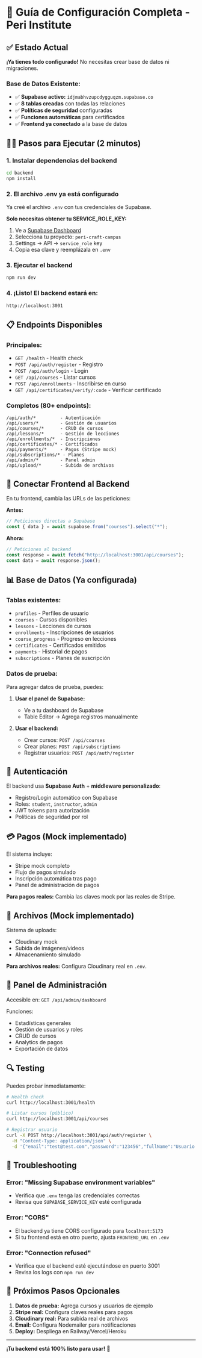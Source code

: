 # 🚀 Guía de Configuración Completa - Peri Institute

## ✅ Estado Actual

**¡Ya tienes todo configurado!** No necesitas crear base de datos ni migraciones.

### Base de Datos Existente:

- ✅ **Supabase activo:** `idjmabhvzupcdygguqzm.supabase.co`
- ✅ **8 tablas creadas** con todas las relaciones
- ✅ **Políticas de seguridad** configuradas
- ✅ **Funciones automáticas** para certificados
- ✅ **Frontend ya conectado** a la base de datos

## 🏃‍♂️ Pasos para Ejecutar (2 minutos)

### 1. Instalar dependencias del backend

```bash
cd backend
npm install
```

### 2. El archivo .env ya está configurado

Ya creé el archivo `.env` con tus credenciales de Supabase.

**Solo necesitas obtener tu SERVICE_ROLE_KEY:**

1. Ve a [Supabase Dashboard](https://supabase.io)
2. Selecciona tu proyecto: `peri-craft-campus`
3. Settings → API → `service_role` key
4. Copia esa clave y reemplázala en `.env`

### 3. Ejecutar el backend

```bash
npm run dev
```

### 4. ¡Listo! El backend estará en:

```
http://localhost:3001
```

## 📋 Endpoints Disponibles

### Principales:

- `GET /health` - Health check
- `POST /api/auth/register` - Registro
- `POST /api/auth/login` - Login
- `GET /api/courses` - Listar cursos
- `POST /api/enrollments` - Inscribirse en curso
- `GET /api/certificates/verify/:code` - Verificar certificado

### Completos (80+ endpoints):

```
/api/auth/*         - Autenticación
/api/users/*        - Gestión de usuarios
/api/courses/*      - CRUD de cursos
/api/lessons/*      - Gestión de lecciones
/api/enrollments/*  - Inscripciones
/api/certificates/* - Certificados
/api/payments/*     - Pagos (Stripe mock)
/api/subscriptions/* - Planes
/api/admin/*        - Panel admin
/api/upload/*       - Subida de archivos
```

## 🎯 Conectar Frontend al Backend

En tu frontend, cambia las URLs de las peticiones:

**Antes:**

```javascript
// Peticiones directas a Supabase
const { data } = await supabase.from("courses").select("*");
```

**Ahora:**

```javascript
// Peticiones al backend
const response = await fetch("http://localhost:3001/api/courses");
const data = await response.json();
```

## 📊 Base de Datos (Ya configurada)

### Tablas existentes:

- `profiles` - Perfiles de usuario
- `courses` - Cursos disponibles
- `lessons` - Lecciones de cursos
- `enrollments` - Inscripciones de usuarios
- `course_progress` - Progreso en lecciones
- `certificates` - Certificados emitidos
- `payments` - Historial de pagos
- `subscriptions` - Planes de suscripción

### Datos de prueba:

Para agregar datos de prueba, puedes:

1. **Usar el panel de Supabase:**

   - Ve a tu dashboard de Supabase
   - Table Editor → Agrega registros manualmente

2. **Usar el backend:**
   - Crear cursos: `POST /api/courses`
   - Crear planes: `POST /api/subscriptions`
   - Registrar usuarios: `POST /api/auth/register`

## 🔐 Autenticación

El backend usa **Supabase Auth** + **middleware personalizado**:

- Registro/Login automático con Supabase
- Roles: `student`, `instructor`, `admin`
- JWT tokens para autorización
- Políticas de seguridad por rol

## 💳 Pagos (Mock implementado)

El sistema incluye:

- Stripe mock completo
- Flujo de pagos simulado
- Inscripción automática tras pago
- Panel de administración de pagos

**Para pagos reales:** Cambia las claves mock por las reales de Stripe.

## 📁 Archivos (Mock implementado)

Sistema de uploads:

- Cloudinary mock
- Subida de imágenes/videos
- Almacenamiento simulado

**Para archivos reales:** Configura Cloudinary real en `.env`.

## 🎨 Panel de Administración

Accesible en: `GET /api/admin/dashboard`

Funciones:

- Estadísticas generales
- Gestión de usuarios y roles
- CRUD de cursos
- Analytics de pagos
- Exportación de datos

## 🔍 Testing

Puedes probar inmediatamente:

```bash
# Health check
curl http://localhost:3001/health

# Listar cursos (público)
curl http://localhost:3001/api/courses

# Registrar usuario
curl -X POST http://localhost:3001/api/auth/register \
  -H "Content-Type: application/json" \
  -d '{"email":"test@test.com","password":"123456","fullName":"Usuario Prueba"}'
```

## 🐛 Troubleshooting

### Error: "Missing Supabase environment variables"

- Verifica que `.env` tenga las credenciales correctas
- Revisa que `SUPABASE_SERVICE_KEY` esté configurada

### Error: "CORS"

- El backend ya tiene CORS configurado para `localhost:5173`
- Si tu frontend está en otro puerto, ajusta `FRONTEND_URL` en `.env`

### Error: "Connection refused"

- Verifica que el backend esté ejecutándose en puerto 3001
- Revisa los logs con `npm run dev`

## 🚀 Próximos Pasos Opcionales

1. **Datos de prueba:** Agrega cursos y usuarios de ejemplo
2. **Stripe real:** Configura claves reales para pagos
3. **Cloudinary real:** Para subida real de archivos
4. **Email:** Configura Nodemailer para notificaciones
5. **Deploy:** Despliega en Railway/Vercel/Heroku

---

**¡Tu backend está 100% listo para usar!** 🎉
